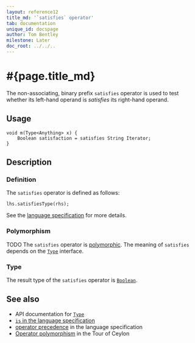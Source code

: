 ```yaml
---
layout: reference12
title_md: '`satisfies` operator'
tab: documentation
unique_id: docspage
author: Tom Bentley
milestone: Later
doc_root: ../../..
---
```


# #{page.title_md}

The non-associating, binary prefix `satisfies` operator is used to test whether its 
left-hand  operand is *satisfies* its right-hand operand.

## Usage 

<!-- check:none -->
<!-- try: -->
    void m(Type<Anything> x) {
        Boolean satisfaction = satisfies String Iterator;
    }

## Description

### Definition

The `satisfies` operator is defined as follows:

<!-- check:none -->
<!-- try: -->
    lhs.satisfiesType(rhs);

See the [language specification](#{site.urls.spec_current}#equalitycomparison) 
for more details.

### Polymorphism

TODO The `satisfies` operator is [polymorphic](#{page.doc_root}/reference/operator/operator-polymorphism). 
The meaning of `satisfies` depends on the 
[`Type`](#{site.urls.apidoc_1_1}/metamodel/Type.type.html) interface.

### Type

The result type of the `satisfies` operator is [`Boolean`](#{site.urls.apidoc_1_1}/Boolean.type.html).

## See also

* API documentation for [`Type`](#{site.urls.apidoc_1_1}/metamodel/Type.type.html)
* [`is` in the language specification](#{site.urls.spec_current}#equalitycomparison)
* [operator precedence](#{site.urls.spec_current}#operatorprecedence) in the 
  language specification
* [Operator polymorphism](#{page.doc_root}/tour/language-module/#operator_polymorphism) 
  in the Tour of Ceylon

